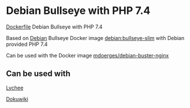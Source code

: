 # Debian Bullseye with PHP 7.4
[Dockerfile](https://github.com/mdoerges/debian-bullseye-php74/blob/master/Dockerfile) Debian Bullseye with PHP 7.4

Based on [Debian](https://hub.docker.com/_/debian) Bullseye Docker image [debian:bullseye-slim](https://github.com/debuerreotype/docker-debian-artifacts/blob/d5a5b49170b3f736cc7952787f074d7e24cf56fd/bullseye/slim/Dockerfile) with Debian provided PHP 7.4

Can be used with the Docker image [mdoerges/debian-buster-nginx](https://hub.docker.com/r/mdoerges/debian-buster-nginx)

## Can be used with
[Lychee](https://github.com/LycheeOrg/Lychee/)

[Dokuwiki](https://www.dokuwiki.org/dokuwiki)
